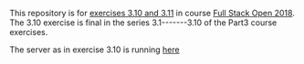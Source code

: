 This repository is for 
[exercises 3.10 and 3.11](https://fullstackopen.github.io/teht%C3%A4v%C3%A4t/#osa-3) 
in course [Full Stack Open 2018](https://fullstackopen.github.io/).
The 3.10 exercise is final in the series 3.1-------3.10 of the Part3 course exercises.

The server  as in exercise 3.10 
is running [here](https://frozen-fjord-68612.herokuapp.com)
